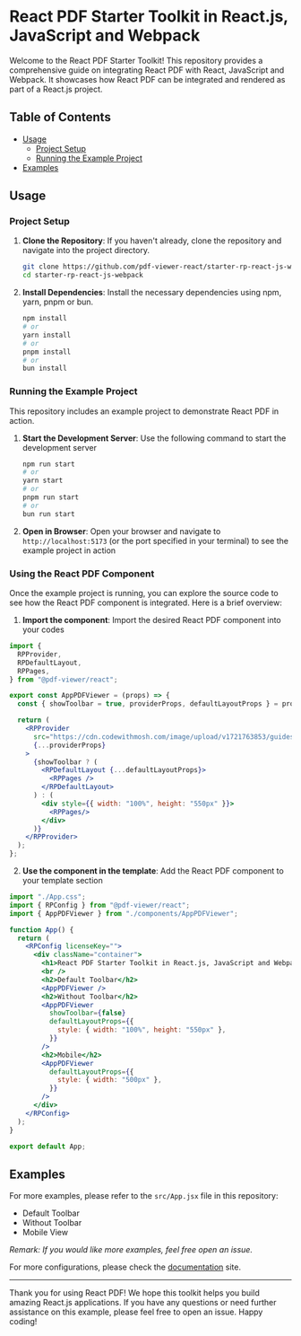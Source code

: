 # React PDF Starter Toolkit in React.js, JavaScript and Webpack

Welcome to the React PDF Starter Toolkit! This repository provides a comprehensive guide on integrating React PDF with React, JavaScript and Webpack. It showcases how React PDF can be integrated and rendered as part of a React.js project.

## Table of Contents

- [Usage](#usage)
  - [Project Setup](#project-setup)
  - [Running the Example Project](#running-the-example-project)
- [Examples](#examples)

## Usage

### Project Setup

1. **Clone the Repository**: If you haven't already, clone the repository and navigate into the project directory.

   ```bash
   git clone https://github.com/pdf-viewer-react/starter-rp-react-js-webpack.git
   cd starter-rp-react-js-webpack
   ```

2. **Install Dependencies**: Install the necessary dependencies using npm, yarn, pnpm or bun.

   ```bash
   npm install
   # or
   yarn install
   # or
   pnpm install
   # or
   bun install
   ```

### Running the Example Project

This repository includes an example project to demonstrate React PDF in action.

1. **Start the Development Server**: Use the following command to start the development server

   ```bash
   npm run start
   # or
   yarn start
   # or
   pnpm run start
   # or
   bun run start
   ```

2. **Open in Browser**: Open your browser and navigate to `http://localhost:5173` (or the port specified in your terminal) to see the example project in action

### Using the React PDF Component

Once the example project is running, you can explore the source code to see how the React PDF component is integrated. Here is a brief overview:

1.  **Import the component**: Import the desired React PDF component into your codes

```jsx
import {
  RPProvider,
  RPDefaultLayout,
  RPPages,
} from "@pdf-viewer/react";

export const AppPDFViewer = (props) => {
  const { showToolbar = true, providerProps, defaultLayoutProps } = props;

  return (
    <RPProvider
      src="https://cdn.codewithmosh.com/image/upload/v1721763853/guides/web-roadmap.pdf"
      {...providerProps}
    >
      {showToolbar ? (
        <RPDefaultLayout {...defaultLayoutProps}>
          <RPPages />
        </RPDefaultLayout>
      ) : (
        <div style={{ width: "100%", height: "550px" }}>
          <RPPages/>
        </div>
      )}
    </RPProvider>
  );
};
```

2. **Use the component in the template**: Add the React PDF component to your template section

```jsx
import "./App.css";
import { RPConfig } from "@pdf-viewer/react";
import { AppPDFViewer } from "./components/AppPDFViewer";

function App() {
  return (
    <RPConfig licenseKey="">
      <div className="container">
        <h1>React PDF Starter Toolkit in React.js, JavaScript and Webpack</h1>
        <br />
        <h2>Default Toolbar</h2>
        <AppPDFViewer />
        <h2>Without Toolbar</h2>
        <AppPDFViewer
          showToolbar={false}
          defaultLayoutProps={{
            style: { width: "100%", height: "550px" },
          }}
        />
        <h2>Mobile</h2>
        <AppPDFViewer
          defaultLayoutProps={{
            style: { width: "500px" },
          }}
        />
      </div>
    </RPConfig>
  );
}

export default App;
```

## Examples

For more examples, please refer to the `src/App.jsx` file in this repository:

- Default Toolbar
- Without Toolbar
- Mobile View

_Remark: If you would like more examples, feel free open an issue._

For more configurations, please check the [documentation](https://docs.react-pdf.dev) site.

---

Thank you for using React PDF! We hope this toolkit helps you build amazing React.js applications. If you have any questions or need further assistance on this example, please feel free to open an issue. Happy coding!
